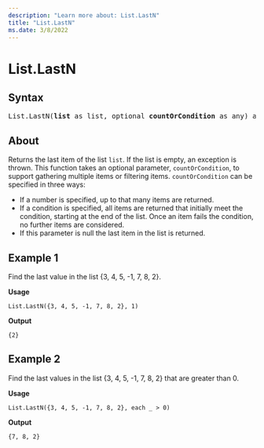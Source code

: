 ```yaml
---
description: "Learn more about: List.LastN"
title: "List.LastN"
ms.date: 3/8/2022
---
```

# List.LastN

## Syntax

<pre>
List.LastN(<b>list</b> as list, optional <b>countOrCondition</b> as any) as any
</pre>
  
## About

Returns the last item of the list `list`. If the list is empty, an exception is thrown. This function takes an optional parameter, `countOrCondition`, to support gathering multiple items or filtering items. `countOrCondition` can be specified in three ways:

* If a number is specified, up to that many items are returned.
* If a condition is specified, all items are returned that initially meet the condition, starting at the end of the list. Once an item fails the condition, no further items are considered.
* If this parameter is null the last item in the list is returned.

## Example 1

Find the last value in the list {3, 4, 5, -1, 7, 8, 2}.

**Usage**

```powerquery-m
List.LastN({3, 4, 5, -1, 7, 8, 2}, 1)
```

**Output**

`{2}`

## Example 2

Find the last values in the list {3, 4, 5, -1, 7, 8, 2} that are greater than 0.

**Usage**

```powerquery-m
List.LastN({3, 4, 5, -1, 7, 8, 2}, each _ > 0)
```

**Output**

`{7, 8, 2}`
